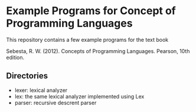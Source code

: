 # Example Programs for Concept of Programming Languages

This repository contains a few example programs for the text book 

 Sebesta, R. W. (2012). Concepts of Programming Languages. Pearson, 10th edition.

## Directories

* lexer: lexical analyzer
 *  lex: the same lexical analyzer implemented using Lex
* parser: recursive descrent parser
